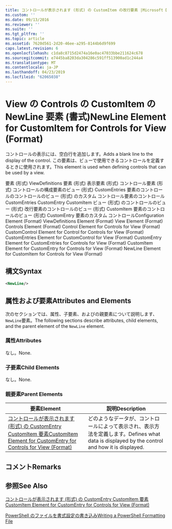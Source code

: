 ```yaml
---
title: コントロールが表示されます (形式) の CustomItem の改行要素 |Microsoft Docs
ms.custom: ''
ms.date: 09/13/2016
ms.reviewer: ''
ms.suite: ''
ms.tgt_pltfrm: ''
ms.topic: article
ms.assetid: 7620d561-2d20-46ee-a295-8144b6d9f699
caps.latest.revision: 6
ms.openlocfilehash: c1da8c8715d2474a16e0ac47033bbe211624c678
ms.sourcegitcommit: e7445ba8203da304286c591ff513900ad1c244a4
ms.translationtype: MT
ms.contentlocale: ja-JP
ms.lasthandoff: 04/23/2019
ms.locfileid: "62065038"
---
```

# <a name="newline-element-for-customitem-for-controls-for-view-format"></a><span data-ttu-id="d079c-102">View の Controls の CustomItem の NewLine 要素 (書式)</span><span class="sxs-lookup"><span data-stu-id="d079c-102">NewLine Element for CustomItem for Controls for View (Format)</span></span>

<span data-ttu-id="d079c-103">コントロールの表示には、空白行を追加します。</span><span class="sxs-lookup"><span data-stu-id="d079c-103">Adds a blank line to the display of the control.</span></span> <span data-ttu-id="d079c-104">この要素は、ビューで使用できるコントロールを定義するときに使用されます。</span><span class="sxs-lookup"><span data-stu-id="d079c-104">This element is used when defining controls that can be used by a view.</span></span>

<span data-ttu-id="d079c-105">要素 (形式) ViewDefinitions 要素 (形式) 表示要素 (形式) コントロール要素 (形式) コントロールの構成要素のビュー (形式) CustomEntries 要素のコントロールのコントロールのビュー (形式) のカスタム コントロール要素のコントロールCustomEntries CustomEntry CustomItem ビュー (形式) のコントロールのビュー (形式) 改行要素のコントロールのビュー (形式) CustomItem 要素のコントロールのビュー (形式) CustomEntry 要素のカスタム コントロール</span><span class="sxs-lookup"><span data-stu-id="d079c-105">Configuration Element (Format) ViewDefinitions Element (Format) View Element (Format) Controls Element (Format) Control Element for Controls for View (Format) CustomControl Element for Control for Controls for View (Format) CustomEntries Element for CustomControl for View (Format) CustomEntry Element for CustomEntries for Controls for View (Format) CustomItem Element for CustomEntry for Controls for View (Format) NewLine Element for CustomItem for Controls for View (Format)</span></span>

## <a name="syntax"></a><span data-ttu-id="d079c-106">構文</span><span class="sxs-lookup"><span data-stu-id="d079c-106">Syntax</span></span>

```xml
<NewLine/>
```

## <a name="attributes-and-elements"></a><span data-ttu-id="d079c-107">属性および要素</span><span class="sxs-lookup"><span data-stu-id="d079c-107">Attributes and Elements</span></span>

<span data-ttu-id="d079c-108">次のセクションでは、属性、子要素、およびの親要素について説明します、`NewLine`要素。</span><span class="sxs-lookup"><span data-stu-id="d079c-108">The following sections describe attributes, child elements, and the parent element of the `NewLine` element.</span></span>

### <a name="attributes"></a><span data-ttu-id="d079c-109">属性</span><span class="sxs-lookup"><span data-stu-id="d079c-109">Attributes</span></span>

<span data-ttu-id="d079c-110">なし。</span><span class="sxs-lookup"><span data-stu-id="d079c-110">None.</span></span>

### <a name="child-elements"></a><span data-ttu-id="d079c-111">子要素</span><span class="sxs-lookup"><span data-stu-id="d079c-111">Child Elements</span></span>

<span data-ttu-id="d079c-112">なし。</span><span class="sxs-lookup"><span data-stu-id="d079c-112">None.</span></span>

### <a name="parent-elements"></a><span data-ttu-id="d079c-113">親要素</span><span class="sxs-lookup"><span data-stu-id="d079c-113">Parent Elements</span></span>

|<span data-ttu-id="d079c-114">要素</span><span class="sxs-lookup"><span data-stu-id="d079c-114">Element</span></span>|<span data-ttu-id="d079c-115">説明</span><span class="sxs-lookup"><span data-stu-id="d079c-115">Description</span></span>|
|-------------|-----------------|
|[<span data-ttu-id="d079c-116">コントロールが表示されます (形式) の CustomEntry CustomItem 要素</span><span class="sxs-lookup"><span data-stu-id="d079c-116">CustomItem Element for CustomEntry for Controls for View (Format)</span></span>](./customitem-element-for-customentry-for-controls-for-view-format.md)|<span data-ttu-id="d079c-117">どのようなデータが、コントロールによって表示され、表示方法を定義します。</span><span class="sxs-lookup"><span data-stu-id="d079c-117">Defines what data is displayed by the control and how it is displayed.</span></span>|

## <a name="remarks"></a><span data-ttu-id="d079c-118">コメント</span><span class="sxs-lookup"><span data-stu-id="d079c-118">Remarks</span></span>

## <a name="see-also"></a><span data-ttu-id="d079c-119">参照</span><span class="sxs-lookup"><span data-stu-id="d079c-119">See Also</span></span>

[<span data-ttu-id="d079c-120">コントロールが表示されます (形式) の CustomEntry CustomItem 要素</span><span class="sxs-lookup"><span data-stu-id="d079c-120">CustomItem Element for CustomEntry for Controls for View (Format)</span></span>](./customitem-element-for-customentry-for-controls-for-view-format.md)

[<span data-ttu-id="d079c-121">PowerShell のファイルを書式設定の書き込み</span><span class="sxs-lookup"><span data-stu-id="d079c-121">Writing a PowerShell Formatting File</span></span>](./writing-a-powershell-formatting-file.md)
